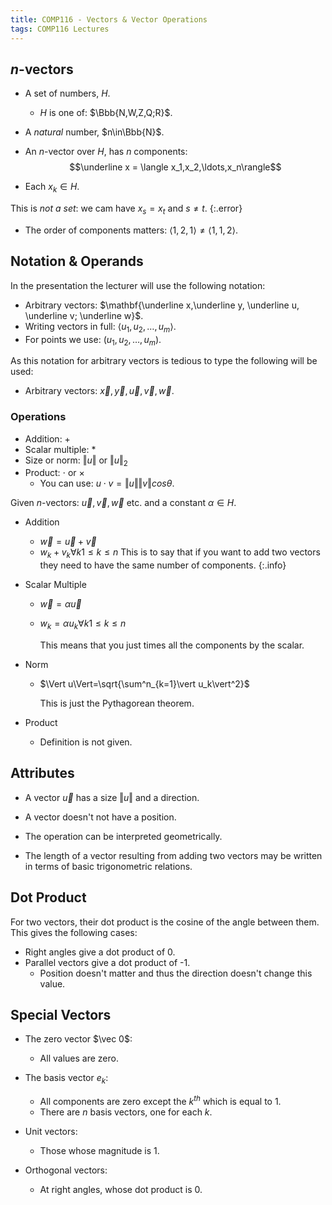 ```yaml
---
title: COMP116 - Vectors & Vector Operations
tags: COMP116 Lectures
---
```


## $n$-vectors

* A set of numbers, $H$.

	* $H$ is one of: $\Bbb{N,W,Z,Q;R}$.
* A *natural* number, $n\in\Bbb{N}$.
* An $n$-vector over $H$, has $n$ components:
	$$\underline x = \langle x_1,x_2,\ldots,x_n\rangle$$
* Each $x_k\in H$.

This is *not a  set*: we cam have $x_s=x_t$ and $s\neq t$.
{:.error}

* The order of components matters: $\langle 1,2,1\rangle\neq\langle1,1,2\rangle$.

## Notation & Operands

In the presentation the lecturer will use the following notation:

* Arbitrary vectors: $\mathbf{\underline x,\underline y, \underline u, \underline v; \underline w}$.
* Writing vectors in full: $\langle u_1,u_2,\ldots,u_m\rangle$.
* For points we use: $(u_1,u_2,\ldots,u_m)$.

As this notation for arbitrary vectors is tedious to type the following will be used:

* Arbitrary vectors: $\vec x, \vec y,\vec u,\vec v, \vec w$.

### Operations

* Addition: $+$
* Scalar multiple: $*$
* Size or norm: $\Vert u\Vert$ or $\Vert u\Vert_2$
* Product: $\cdot$ or $\times$
	* You can use: $u\cdot v=\Vert u\Vert \Vert v\Vert cos\theta$.

Given $n$-vectors: $\vec u,\vec v,\vec w$ etc. and a constant $\alpha\in H$.

* Addition
	* $\vec w=\vec u+\vec v$
	* $w_k+v_k\forall k1\leq k\leq n$
		This is to say that if you want to add two vectors they need to have the same number of components.
		{:.info}

* Scalar Multiple

	* $\vec w=\alpha\vec u$

	* $w_k=\alpha u_k\forall k1\leq k\leq n$

		This means that you just times all the components by the scalar.

* Norm

	* $\Vert u\Vert=\sqrt{\sum^n_{k=1}\vert u_k\vert^2}$

		This is just the Pythagorean theorem.

* Product 

	* Definition is not given.

## Attributes

*  A vector $\vec u$ has a size $\Vert u\Vert$ and a direction.
* A vector doesn't not have a position.
* The operation can be interpreted geometrically.

* The length of a vector resulting from adding two vectors may be written in terms of basic trigonometric relations.

## Dot Product

For two vectors, their dot product is the cosine of the angle between them. This gives the following cases:

* Right angles give a dot product of 0.
* Parallel vectors give a dot product of -1.
	* Position doesn't matter and thus the direction doesn't change this value.

## Special Vectors

* The zero vector $\vec 0$:
	* All values are zero.
* The basis vector $e_k$:
	* All components are zero except the $k^{th}$ which is equal to 1.
	* There are $n$ basis vectors, one for each $k$.

* Unit vectors:
	* Those whose magnitude is 1.
* Orthogonal vectors:
	* At right angles, whose dot product is 0.

